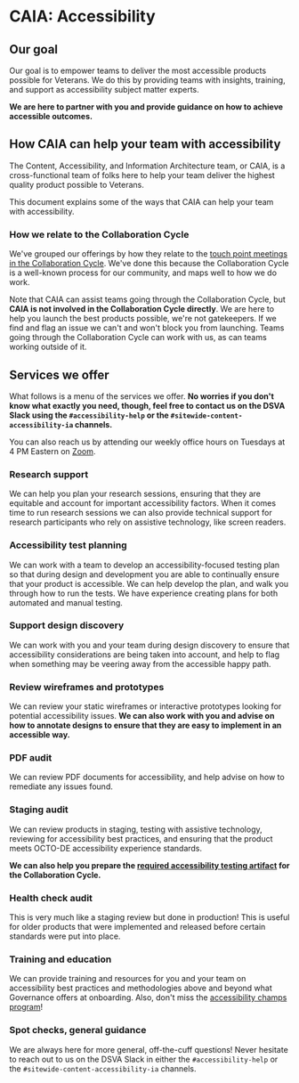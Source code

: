 # CAIA: Accessibility
## Our goal
Our goal is to empower teams to deliver the most accessible products possible for Veterans. We do this by providing teams with insights, training, and support as accessibility subject matter experts.

**We are here to partner with you and provide guidance on how to achieve accessible outcomes.**

## How CAIA can help your team with accessibility
The Content, Accessibility, and Information Architecture team, or CAIA, is a cross-functional team of folks here to help your team deliver the highest quality product possible to Veterans. 

This document explains some of the ways that CAIA can help your team with accessibility.

### How we relate to the Collaboration Cycle
We've grouped our offerings by how they relate to the [touch point meetings in the Collaboration Cycle](https://depo-platform-documentation.scrollhelp.site/collaboration-cycle/). We've done this because the Collaboration Cycle is a well-known process for our community, and maps well to how we do work. 

Note that CAIA can assist teams going through the Collaboration Cycle, but **CAIA is not involved in the Collaboration Cycle directly**. We are here to help you launch the best products possible, we're not gatekeepers. If we find and flag an issue we can't and won't block you from launching. Teams going through the Collaboration Cycle can work with us, as can teams working outside of it.

## Services we offer
What follows is a menu of the services we offer. **No worries if you don't know what exactly you need, though, feel free to contact us on the DSVA Slack using the `#accessibility-help` or the `#sitewide-content-accessibility-ia` channels.**

You can also reach us by attending our weekly office hours on Tuesdays at 4 PM Eastern on [Zoom](https://coformaco.zoom.us/j/83992174780?pwd=Tk1jZ0o3MWxLcHFMWTM1S3ZrcytqUT09).

### Research support
We can help you plan your research sessions, ensuring that they are equitable and account for important accessibility factors. When it comes time to run research sessions we can also provide technical support for research participants who rely on assistive technology, like screen readers. 

### Accessibility test planning
We can work with a team to develop an accessibility-focused testing plan so that during design and development you are able to continually ensure that your product is accessible. We can help develop the plan, and walk you through how to run the tests. We have experience creating plans for both automated and manual testing.

### Support design discovery
We can work with you and your team during design discovery to ensure that accessibility considerations are being taken into account, and help to flag when something may be veering away from the accessible happy path.

### Review wireframes and prototypes
We can review your static wireframes or interactive prototypes looking for potential accessibility issues. **We can also work with you and advise on how to annotate designs to ensure that they are easy to implement in an accessible way.**

### PDF audit
We can review PDF documents for accessibility, and help advise on how to remediate any issues found.

### Staging audit
We can review products in staging, testing with assistive technology, reviewing for accessibility best practices, and ensuring that the product meets OCTO-DE accessibility experience standards. 

**We can also help you prepare the [required accessibility testing artifact](https://depo-platform-documentation.scrollhelp.site/collaboration-cycle/prepare-for-an-accessibility-staging-review#artifact) for the Collaboration Cycle.**

### Health check audit
This is very much like a staging review but done in production! This is useful for older products that were implemented and released before certain standards were put into place.

### Training and education
We can provide training and resources for you and your team on accessibility best practices and methodologies above and beyond what Governance offers at onboarding. Also, don't miss the [accessibility champs program](https://github.com/department-of-veterans-affairs/va.gov-team/tree/master/teams/vsa/accessibility/a11y-champs)!

### Spot checks, general guidance
We are always here for more general, off-the-cuff questions! Never hesitate to reach out to us on the DSVA Slack in either the `#accessibility-help` or the `#sitewide-content-accessibility-ia` channels.
